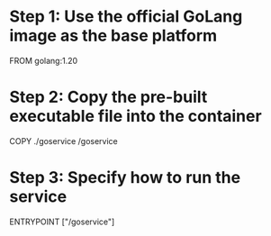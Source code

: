 # Step 1: Use the official GoLang image as the base platform
FROM golang:1.20

# Step 2: Copy the pre-built executable file into the container
COPY ./goservice /goservice

# Step 3: Specify how to run the service
ENTRYPOINT ["/goservice"]

